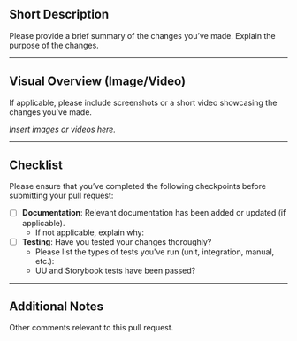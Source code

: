 ## Short Description

Please provide a brief summary of the changes you’ve made. Explain the purpose of the changes.

---

## Visual Overview (Image/Video)

If applicable, please include screenshots or a short video showcasing the changes you’ve made.

*Insert images or videos here.*

---

## Checklist

Please ensure that you’ve completed the following checkpoints before submitting your pull request:

- [ ] **Documentation**: Relevant documentation has been added or updated (if applicable).
  - If not applicable, explain why:
- [ ] **Testing**: Have you tested your changes thoroughly?
  - Please list the types of tests you've run (unit, integration, manual, etc.):
  - UU and Storybook tests have been passed?

---

## Additional Notes

Other comments relevant to this pull request.